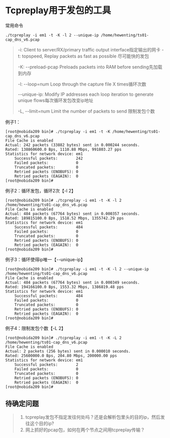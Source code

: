# Tcpreplay用于发包的工具

常用命令

```
./tcpreplay -i em1 -t -K -l 2 --unique-ip /home/hewenting/ts01-cap_dns_v6.pcap
```

> -i:  Client to server/RX/primary traffic output interface指定输出的网卡
> -t: topspeed, Replay packets as fast as possible 尽可能快的发包
>
> -K: --preload-pcap         Preloads packets into RAM before sending先加载到内存
>
> -l: --loop=num             Loop through the capture file X times循环次数
>
> --unique-ip:  Modify IP addresses each loop iteration to generate unique flows每次循环发包改变ip地址
>
> -L, --limit=num            Limit the number of packets to send 限制发包个数



例子1：

```
[root@nobida209 bin]# ./tcpreplay -i em1 -t -K /home/hewenting/ts01-cap_dns_v6.pcap
File Cache is enabled
Actual: 242 packets (33882 bytes) sent in 0.000244 seconds.
Rated: 138860600.0 Bps, 1110.88 Mbps, 991803.27 pps
Statistics for network device: em1
	Successful packets:        242
	Failed packets:            0
	Truncated packets:         0
	Retried packets (ENOBUFS): 0
	Retried packets (EAGAIN):  0
[root@nobida209 bin]#
```

例子2：循环发包，循环2次【-l 2】

```
[root@nobida209 bin]# ./tcpreplay -i em1 -t -K -l 2 /home/hewenting/ts01-cap_dns_v6.pcap
File Cache is enabled
Actual: 484 packets (67764 bytes) sent in 0.000357 seconds.
Rated: 189815100.0 Bps, 1518.52 Mbps, 1355742.29 pps
Statistics for network device: em1
	Successful packets:        484
	Failed packets:            0
	Truncated packets:         0
	Retried packets (ENOBUFS): 0
	Retried packets (EAGAIN):  0
[root@nobida209 bin]#
```

例子3：循环使得ip唯一【--unique-ip】

```
[root@nobida209 bin]# ./tcpreplay -i em1 -t -K -l 2 --unique-ip /home/hewenting/ts01-cap_dns_v6.pcap
File Cache is enabled
Actual: 484 packets (67764 bytes) sent in 0.000349 seconds.
Rated: 194166100.0 Bps, 1553.32 Mbps, 1386819.48 pps
Statistics for network device: em1
	Successful packets:        484
	Failed packets:            0
	Truncated packets:         0
	Retried packets (ENOBUFS): 0
	Retried packets (EAGAIN):  0
[root@nobida209 bin]#
```

例子4：限制发包个数【-L 2】

```
[root@nobida209 bin]# ./tcpreplay -i em1 -t -K -L 2  /home/hewenting/ts01-cap_dns_v6.pcap
File Cache is enabled
Actual: 2 packets (256 bytes) sent in 0.000010 seconds.
Rated: 25600000.0 Bps, 204.80 Mbps, 200000.00 pps
Statistics for network device: em1
	Successful packets:        2
	Failed packets:            0
	Truncated packets:         0
	Retried packets (ENOBUFS): 0
	Retried packets (EAGAIN):  0
[root@nobida209 bin]#
```



## 待确定问题

> 1. tcpreplay发包不指定发往何处吗？还是会解析包里头的目的ip，然后发往这个目的ip?
> 2. 网上抓好的pcap包，如何在两个节点之间用tcpreplay传输？



